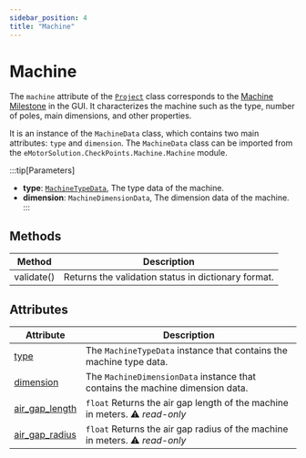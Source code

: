 ```yaml
---
sidebar_position: 4
title: "Machine"
---
```

# Machine

The `machine` attribute of the [`Project`](/docs/api/Project/) class corresponds to the [Machine Milestone](/docs/docs/Machine/) in the GUI. It characterizes the machine such as the type, number of poles, main dimensions, and other properties.

It is an instance of the `MachineData` class, which contains two main attributes: `type` and `dimension`. The `MachineData` class can be imported from the `eMotorSolution.CheckPoints.Machine.Machine` module.

:::tip[Parameters]
- **type**: [`MachineTypeData`](/docs/api/Machine/type/), The type data of the machine.
- **dimension**: `MachineDimensionData`, The dimension data of the machine.
:::

## Methods
| Method | Description |
|--------|-------------|
| validate() | Returns the validation status in dictionary format. |


## Attributes
| Attribute | Description |
|---|---|
| [type](/docs/api/Machine/type/) | The `MachineTypeData` instance that contains the machine type data. |
| [dimension](/docs/api/Machine/dimension/) | The `MachineDimensionData` instance that contains the machine dimension data. |
| [air_gap_length](/docs/api/Machine/air_gap_length.md) | `float` Returns the air gap length of the machine in meters. :warning: *read-only* |
| [air_gap_radius](/docs/api/Machine/air_gap_radius.md) | `float` Returns the air gap radius of the machine in meters. :warning: *read-only* |
